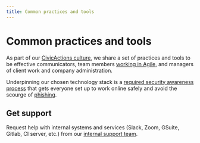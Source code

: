 ```yaml
---
title: Common practices and tools
---
```


# Common practices and tools

As part of our [CivicActions culture](/about-civicactions/culture.md), we share a set of practices and tools to be effective communicators, team members [working in Agile](agile-overview.md), and managers of client work and company administration. 

Underpinning our chosen technology stack is a [required security awareness process](security/awareness.md) that gets everyone set up to work online safely and avoid the scourge of [phishing](security/awareness/#phishing-and-social-engineering). 

## Get support
Request help with internal systems and services (Slack, Zoom, GSuite, Gitlab, CI server, etc.) from our [internal support team](software-and-support/support.md).
